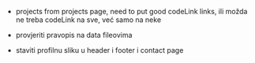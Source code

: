 -   projects from projects page, need to put good codeLink links, ili možda ne treba codeLink na sve, već samo na neke

-   provjeriti pravopis na data fileovima

-   staviti profilnu sliku u header i footer i contact page
